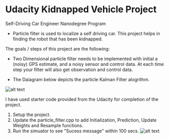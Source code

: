 # Udacity Kidnapped Vehicle Project
Self-Driving Car Engineer Nanodegree Program

[//]: # (Image References)
[image1]: ./output_images/particle_filter_algorithm.png
[image2]: ./output_images/success.png

* Particle filter is used to localize a self driving car. This project helps in finding the robot that has been kidnapped. 


The goals / steps of this project are the following:

* Two Dimensional particle filter needs to be implemented with initial a (noisy) GPS estimate, and a noisy sensor and control data. At each time step your filter will also get observation and control data.

  

* The Daiagram below depicts the particle Kalman Filter alogrithm.

![alt text][image1]


I have used starter code provided from the Udacity for completion of the project.

1. Setup the project.
2. Update the particle_filter.cpp to add Initialization, Prediction, Update Weights and Resample functions.
3. Run the simuator to see "Sucess message" within 100 secs.
![alt text][image2]


